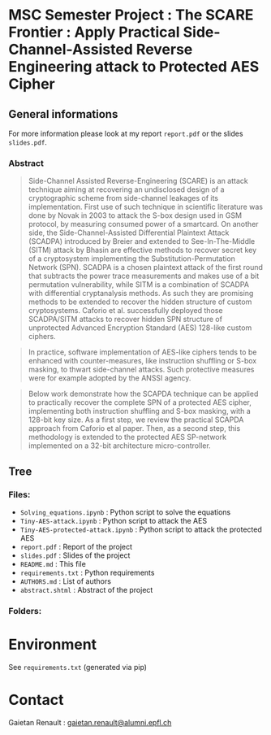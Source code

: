 # MSC Semester Project : The SCARE Frontier : Apply Practical Side-Channel-Assisted Reverse Engineering attack to Protected AES Cipher
## General informations

For more information please look at my report `report.pdf` or the slides `slides.pdf`.

### Abstract 


> Side-Channel Assisted Reverse-Engineering (SCARE) is an attack technique aiming at recovering an undisclosed design of a cryptographic scheme from side-channel leakages of its implementation. First use of such technique in scientific literature was done by Novak in 2003 to attack the S-box design used in GSM protocol, by measuring consumed power of a smartcard. On another side, the Side-Channel-Assisted Differential Plaintext Attack (SCADPA) introduced by Breier and extended to See-In-The-Middle (SITM) attack by Bhasin are effective methods to recover secret key of a cryptosystem implementing the Substitution-Permutation Network (SPN). SCADPA is a chosen plaintext attack of the first round that subtracts the power trace measurements and makes use of a bit permutation vulnerability, while SITM is a combination of SCADPA with differential cryptanalysis methods. As such they are promising methods to be extended to recover the hidden structure of custom cryptosystems. Caforio et al. successfully deployed those SCADPA/SITM attacks to recover hidden SPN structure of unprotected Advanced Encryption Standard (AES) 128-like custom ciphers. 

> In practice, software implementation of AES-like ciphers tends to be enhanced with counter-measures, like instruction shuffling or S-box masking, to thwart side-channel attacks. Such protective measures were for example adopted by the ANSSI agency. 

> Below work demonstrate how the SCAPDA technique can be applied to practically recover the complete SPN of a protected AES cipher, implementing both instruction shuffling and S-box masking, with a 128-bit key size. As a first step, we review the practical SCAPDA approach from Caforio et al paper. Then, as a second step, this methodology is extended to the protected AES SP-network implemented on a 32-bit architecture micro-controller. 

## Tree

### Files: 


* `Solving_equations.ipynb` : Python script to solve the equations
* `Tiny-AES-attack.ipynb` : Python script to attack the AES
* `Tiny-AES-protected-attack.ipynb` : Python script to attack the protected AES
* `report.pdf` : Report of the project
* `slides.pdf` : Slides of the project
* `README.md` : This file
* `requirements.txt` : Python requirements
* `AUTHORS.md` : List of authors
* `abstract.shtml` : Abstract of the project

### Folders:



# Environment

See `requirements.txt` (generated via pip)

# Contact

Gaietan Renault : gaietan.renault@alumni.epfl.ch
 
